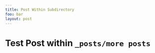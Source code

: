 ```yaml
---
title: Post Within Subdirectory
foo: bar
layout: post
---
```


# Test Post within `_posts/more posts`